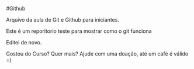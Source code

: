 #Github

Arquivo da aula de Git e Github para iniciantes.

Este é um reporitorio teste para mostrar como o git funciona

Editei de novo.

Gostou do Curso? Quer mais? Ajude com uma doação, até um café é válido =)
